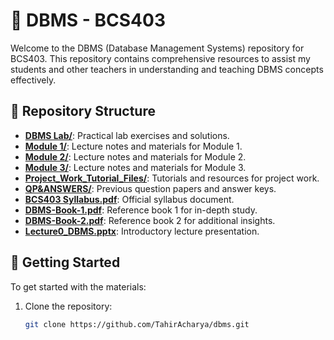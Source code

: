 # 📘 DBMS - BCS403

Welcome to the DBMS (Database Management Systems) repository for BCS403. This repository contains comprehensive resources to assist my students and other teachers in understanding and teaching DBMS concepts effectively.

## 📂 Repository Structure

- **[DBMS Lab/](https://github.com/TahirAcharya/dbms/tree/main/DBMS%20Lab)**: Practical lab exercises and solutions.
- **[Module 1/](https://github.com/TahirAcharya/dbms/tree/main/Module%201)**: Lecture notes and materials for Module 1.
- **[Module 2/](https://github.com/TahirAcharya/dbms/tree/main/Module%202)**: Lecture notes and materials for Module 2.
- **[Module 3/](https://github.com/TahirAcharya/dbms/tree/main/Module%203)**: Lecture notes and materials for Module 3.
- **[Project_Work_Tutorial_Files/](https://github.com/TahirAcharya/dbms/tree/main/Project_Work_Tutorial_Files)**: Tutorials and resources for project work.
- **[QP&ANSWERS/](https://github.com/TahirAcharya/dbms/tree/main/QP%26ANSWERS)**: Previous question papers and answer keys.
- **[BCS403 Syllabus.pdf](https://github.com/TahirAcharya/dbms/blob/main/BCS403%20Syllabus.pdf)**: Official syllabus document.
- **[DBMS-Book-1.pdf](https://github.com/TahirAcharya/dbms/blob/main/DBMS-Book-1.pdf)**: Reference book 1 for in-depth study.
- **[DBMS-Book-2.pdf](https://github.com/TahirAcharya/dbms/blob/main/DBMS-Book-2.pdf)**: Reference book 2 for additional insights.
- **[Lecture0_DBMS.pptx](https://github.com/TahirAcharya/dbms/blob/main/Lecture0_DBMS.pptx)**: Introductory lecture presentation.

## 📌 Getting Started

To get started with the materials:

1. Clone the repository:
   ```bash
   git clone https://github.com/TahirAcharya/dbms.git
